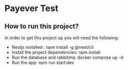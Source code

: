 # Payever Test

## How to run this project?
In order to get this project up you will need the following:
<br>
- Nestjs installed : npm install -g @nest/cli <br>
- Install the project dependencies: npm install <br>
- Run the database and rabbitmq: docker compose up -d <br>
- Run the app: npm run start:dev 
